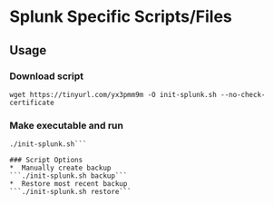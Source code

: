 # Splunk Specific Scripts/Files

## Usage
### Download script
```wget https://tinyurl.com/yx3pmm9m -O init-splunk.sh --no-check-certificate```

### Make executable and run
```chmod +x init-splunk.sh
./init-splunk.sh```

### Script Options
*  Manually create backup
```./init-splunk.sh backup```
*  Restore most recent backup
```./init-splunk.sh restore```